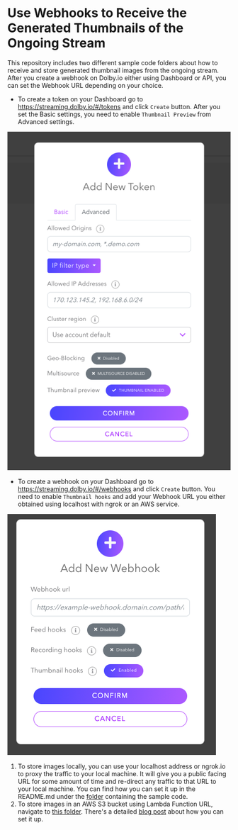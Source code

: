 # Use Webhooks to Receive the Generated Thumbnails of the Ongoing Stream
This repository includes two different sample code folders about how to receive and store generated thumbnail images from the ongoing stream. After you create a webhook on Dolby.io either using Dashboard or API, you can set the Webhook URL depending on your choice. 
- To create a token on your Dashboard go to https://streaming.dolby.io/#/tokens  and click `Create` button. After you set the Basic settings, you need to enable `Thumbnail Preview` from Advanced settings.

![Enable Thumbnails when Creating a Token](./assets/enable-thumbnails.png)

- To create a webhook on your Dashboard go to https://streaming.dolby.io/#/webhooks and click `Create` button. You need to enable `Thumbnail hooks` and add your Webhook URL you either obtained using localhost with ngrok or an AWS service.

![Enable Thumbnails when Creating a Webhook](./assets/webhook-thumbnail.png)

1. To store images locally, you can use your localhost address or ngrok.io to proxy the traffic to your local machine. It will give you a public facing URL for some amount of time and re-direct any traffic to that URL to your local machine. You can find how you can set it up in the README.md under the [folder](./store-thumbnails-locally/) containing the sample code.
2. To store images in an AWS S3 bucket using Lambda Function URL, navigate to [this folder](./blog-aws-lambda-function-url/). There's a detailed [blog post](https://confluence.dolby.net/kb/display/DOLBYIO/Store+Thumbnails+from+Your+Live+Stream+Using+AWS+Lambda+and+S3) about how you can set it up.